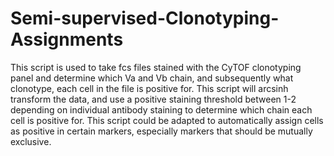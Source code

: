 # Semi-supervised-Clonotyping-Assignments
This script is used to take fcs files stained with the CyTOF clonotyping panel and determine which Va and Vb chain, and subsequently what clonotype, each cell in the file is positive for. This script will arcsinh transform the data, and use a positive staining threshold between 1-2 depending on individual antibody staining to determine which chain each cell is positive for. This script could be adapted to automatically assign cells as positive in certain markers, especially markers that should be mutually exclusive.  
